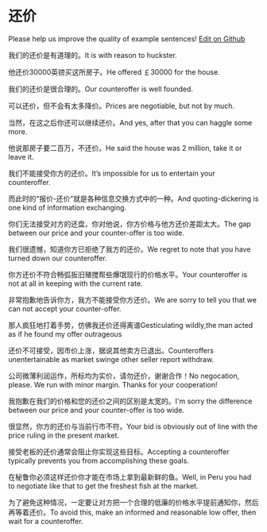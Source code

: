 # 还价

Please help us improve the quality of example sentences! [Edit on Github](https://github.com/jiyushe/jiyu-example-sentence-source/blob/main/chinese/huanjia.md)

<p><span class="chinese">我们的还价是有道理的。</span><span class="english">It is with reason to huckster.</span></p>

<p><span class="chinese">他还价30000英镑买这所房子。</span><span class="english">He offered ￡30000 for the house.</span></p>

<p><span class="chinese">我们的还价是很合理的。</span><span class="english">Our counteroffer is well founded.</span></p>

<p><span class="chinese">可以还价，但不会有太多降价。</span><span class="english">Prices are negotiable, but not by much.</span></p>

<p><span class="chinese">当然，在这之后你还可以继续还价。</span><span class="english">And yes, after that you can haggle some more.</span></p>

<p><span class="chinese">他说那房子要二百万，不还价。</span><span class="english">He said the house was 2 million, take it or leave it.</span></p>

<p><span class="chinese">我们不能接受你方的还价。</span><span class="english">It’s impossible for us to entertain your counteroffer.</span></p>

<p><span class="chinese">而此时的“报价-还价”就是各种信息交换方式中的一种。</span><span class="english">And quoting-dickering is one kind of information exchanging.</span></p>

<p><span class="chinese">你们无法接受对方的还盘，你对他说，你方价格与他方还价差距太大。</span><span class="english">The gap between our price and your counter-offer is too wide.</span></p>

<p><span class="chinese">我们很遗憾，知道你方已拒绝了我方的还价。</span><span class="english">We regret to note that you have turned down our counteroffer.</span></p>

<p><span class="chinese">你方还价不符合畅弧扳旧殖搅帮些爆氓现行的价格水平。</span><span class="english">Your counteroffer is not at all in keeping with the current rate.</span></p>

<p><span class="chinese">非常抱歉地告诉你方，我方不能接受你方还价。</span><span class="english">We are sorry to tell you that we can not accept your counter-offer.</span></p>

<p><span class="chinese">那人疯狂地打着手势，仿佛我还价还得离谱</span><span class="english">Gesticulating wildly,the man acted as if he found my offer outrageous</span></p>

<p><span class="chinese">还价不可接受，因市价上涨，据说其他卖方已退出。</span><span class="english">Counteroffers unentertainable as market swinge other seller report withdraw.</span></p>

<p><span class="chinese">公司微薄利润运作，所标均为实价，请勿还价，谢谢合作！</span><span class="english">No negocation, please. We run with minor margin. Thanks for your cooperation!</span></p>

<p><span class="chinese">我抱歉在我们的价格和您的还价之间的区别是太宽的。</span><span class="english">I'm sorry the difference between our price and your counter-offer is too wide.</span></p>

<p><span class="chinese">很显然，你方的还价与当前行市不符。</span><span class="english">Your bid is obviously out of line with the price ruling in the present market.</span></p>

<p><span class="chinese">接受老板的还价通常会阻止你实现这些目标。</span><span class="english">Accepting a counteroffer typically prevents you from accomplishing these goals.</span></p>

<p><span class="chinese">在秘鲁你必须这样还价你才能在市场上拿到最新鲜的鱼。</span><span class="english">Well, in Peru you had to negotiate like that to get the freshest fish at the market.</span></p>

<p><span class="chinese">为了避免这种情况，一定要让对方把一个合理的低廉的价格水平提前通知你，然后再等着还价。</span><span class="english">To avoid this, make an informed and reasonable low offer, then wait for a counteroffer.</span></p>

